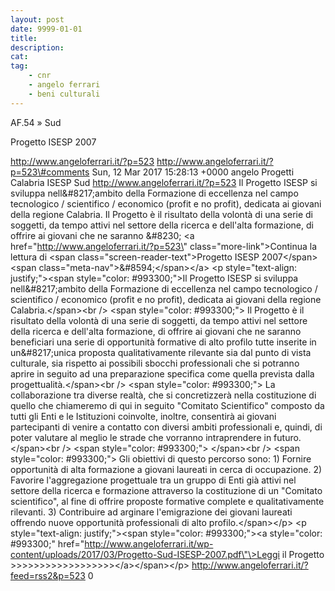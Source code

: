 ```yaml
---
layout: post
date: 9999-01-01
title:
description:
cat:
tag:
    - cnr
    - angelo ferrari
    - beni culturali
---
```

AF.54 » Sud

Progetto ISESP 2007

http://www.angeloferrari.it/?p=523 http://www.angeloferrari.it/?p=523\#comments Sun, 12 Mar 2017 15:28:13 +0000 angelo Progetti Calabria ISESP Sud http://www.angeloferrari.it/?p=523 Il Progetto ISESP si sviluppa nell&\#8217;ambito della Formazione di eccellenza nel campo tecnologico / scientifico / economico (profit e no profit), dedicata ai giovani della regione Calabria. Il Progetto è il risultato della volontà di una serie di soggetti, da tempo attivi nel settore della ricerca e dell'alta formazione, di offrire ai giovani che ne saranno &\#8230; \<a href=\"http://www.angeloferrari.it/?p=523\" class=\"more-link\"\>Continua la lettura di \<span class=\"screen-reader-text\"\>Progetto ISESP 2007\</span\> \<span class=\"meta-nav\"\>&\#8594;\</span\>\</a\> \<p style=\"text-align: justify;\"\>\<span style=\"color: \#993300;\"\>Il Progetto ISESP si sviluppa nell&\#8217;ambito della Formazione di eccellenza nel campo tecnologico / scientifico / economico (profit e no profit), dedicata ai giovani della regione Calabria.\</span\>\<br /\> \<span style=\"color: \#993300;\"\> Il Progetto è il risultato della volontà di una serie di soggetti, da tempo attivi nel settore della ricerca e dell'alta formazione, di offrire ai giovani che ne saranno beneficiari una serie di opportunità formative di alto profilo tutte inserite in un&\#8217;unica proposta qualitativamente rilevante sia dal punto di vista culturale, sia rispetto ai possibili sbocchi professionali che si potranno aprire in seguito ad una preparazione specifica come quella prevista dalla progettualità.\</span\>\<br /\> \<span style=\"color: \#993300;\"\> La collaborazione tra diverse realtà, che si concretizzerà nella costituzione di quello che chiameremo di qui in seguito "Comitato Scientifico" composto da tutti gli Enti e le Istituzioni coinvolte, inoltre, consentirà ai giovani partecipanti di venire a contatto con diversi ambiti professionali e, quindi, di poter valutare al meglio le strade che vorranno intraprendere in futuro.\</span\>\<br /\> \<span style=\"color: \#993300;\"\>  \</span\>\<br /\> \<span style=\"color: \#993300;\"\> Gli obiettivi di questo percorso sono: 1) Fornire opportunità di alta formazione a giovani laureati in cerca di occupazione. 2) Favorire l'aggregazione progettuale tra un gruppo di Enti già attivi nel settore della ricerca e formazione attraverso la costituzione di un "Comitato scientifico", al fine di offrire proposte formative complete e qualitativamente rilevanti. 3) Contribuire ad arginare l'emigrazione dei giovani laureati offrendo nuove opportunità professionali di alto profilo.\</span\>\</p\> \<p style=\"text-align: justify;\"\>\<span style=\"color: \#993300;\"\>\<a style=\"color: \#993300;\" href=\"http://www.angeloferrari.it/wp-content/uploads/2017/03/Progetto-Sud-ISESP-2007.pdf\"\>Leggi il Progetto &gt;&gt;&gt;&gt;&gt;&gt;&gt;&gt;&gt;&gt;&gt;&gt;&gt;&gt;&gt;&gt;&gt;&gt;\</a\>\</span\>\</p\> http://www.angeloferrari.it/?feed=rss2&p=523 0

